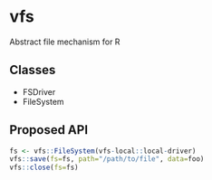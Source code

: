 # vfs
Abstract file mechanism for R

## Classes
* FSDriver
* FileSystem

## Proposed API
```R
fs <- vfs::FileSystem(vfs-local::local-driver)
vfs::save(fs=fs, path="/path/to/file", data=foo)
vfs::close(fs=fs)
```
